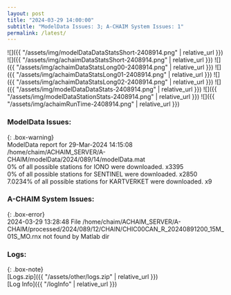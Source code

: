 ```yaml
---
layout: post
title: "2024-03-29 14:00:00"
subtitle: "ModelData Issues: 3; A-CHAIM System Issues: 1"
permalink: /latest/
---
```


![]({{ "/assets/img/modelDataDataStatsShort-2408914.png" | relative_url }})
![]({{ "/assets/img/achaimDataStatsShort-2408914.png" | relative_url }})
![]({{ "/assets/img/achaimDataStatsLong00-2408914.png" | relative_url }})
![]({{ "/assets/img/achaimDataStatsLong01-2408914.png" | relative_url }})
![]({{ "/assets/img/achaimDataStatsLong02-2408914.png" | relative_url }})
![]({{ "/assets/img/modelDataDataStats-2408914.png" | relative_url }})
![]({{ "/assets/img/modelDataStationStats-2408914.png" | relative_url }})
![]({{ "/assets/img/achaimRunTime-2408914.png" | relative_url }})


### ModelData Issues:  
  
{: .box-warning}  
 ModelData report for 29-Mar-2024 14:15:08   
 /home/chaim/ACHAIM_SERVER/A-CHAIM/modelData/2024/089/14/modelData.mat   
 0% of all possible stations for IONO were downloaded. x3395   
 0% of all possible stations for SENTINEL were downloaded. x2850   
 7.0234% of all possible stations for KARTVERKET were downloaded. x9   
  
### A-CHAIM System Issues:  
  
{: .box-error}  
2024-03-29 13:28:48 File /home/chaim/ACHAIM_SERVER/A-CHAIM/processed/2024/089/12/CHAIN/CHIC00CAN_R_20240891200_15M_01S_MO.rnx not found by Matlab dir  

### Logs:  
  
{: .box-note}  
[Logs.zip]({{ "/assets/other/logs.zip" | relative_url }})  
[Log Info]({{ "/logInfo" | relative_url }})  
